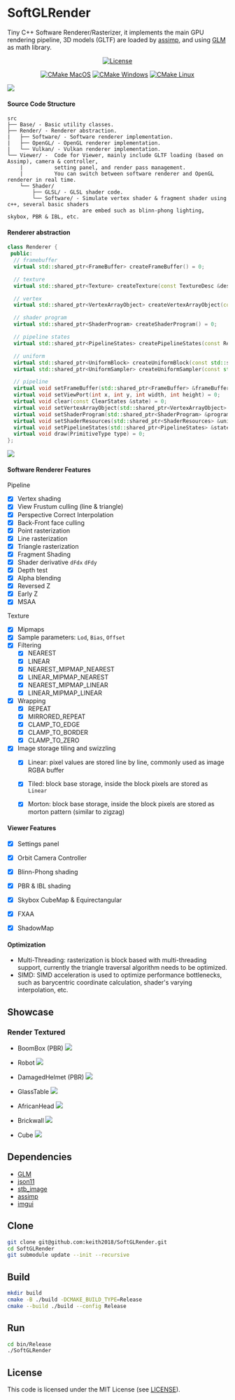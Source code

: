 # SoftGLRender

Tiny C++ Software Renderer/Rasterizer, it implements the main GPU rendering pipeline, 3D models (GLTF) are loaded
by [assimp](https://github.com/assimp/assimp), and using [GLM](https://github.com/g-truc/glm) as math library.

<div align="center">

[![License](https://img.shields.io/badge/license-MIT-green)](./LICENSE)

[![CMake MacOS](https://github.com/keith2018/SoftGLRender/actions/workflows/cmake_macos.yml/badge.svg)](https://github.com/keith2018/SoftGLRender/actions/workflows/cmake_macos.yml)
[![CMake Windows](https://github.com/keith2018/SoftGLRender/actions/workflows/cmake_windows.yml/badge.svg)](https://github.com/keith2018/SoftGLRender/actions/workflows/cmake_windows.yml)
[![CMake Linux](https://github.com/keith2018/SoftGLRender/actions/workflows/cmake_linux.yml/badge.svg)](https://github.com/keith2018/SoftGLRender/actions/workflows/cmake_linux.yml)

</div>

![](screenshot/helmet.png)


#### Source Code Structure

```
src
├── Base/ - Basic utility classes.
├── Render/ - Renderer abstraction.
|   ├── Software/ - Software renderer implementation.
|   ├── OpenGL/ - OpenGL renderer implementation.
|   └── Vulkan/ - Vulkan renderer implementation.
└── Viewer/ -  Code for Viewer, mainly include GLTF loading (based on Assimp), camera & controller, 
    |          setting panel, and render pass management. 
    |          You can switch between software renderer and OpenGL renderer in real time.
    └── Shader/
        ├── GLSL/ - GLSL shader code.
        └── Software/ - Simulate vertex shader & fragment shader using c++, several basic shaders
                        are embed such as blinn-phong lighting, skybox, PBR & IBL, etc.
```

#### Renderer abstraction

```cpp
class Renderer {
 public:
  // framebuffer
  virtual std::shared_ptr<FrameBuffer> createFrameBuffer() = 0;

  // texture
  virtual std::shared_ptr<Texture> createTexture(const TextureDesc &desc) = 0;

  // vertex
  virtual std::shared_ptr<VertexArrayObject> createVertexArrayObject(const VertexArray &vertexArray) = 0;

  // shader program
  virtual std::shared_ptr<ShaderProgram> createShaderProgram() = 0;

  // pipeline states
  virtual std::shared_ptr<PipelineStates> createPipelineStates(const RenderStates &renderStates) = 0;

  // uniform
  virtual std::shared_ptr<UniformBlock> createUniformBlock(const std::string &name, int size) = 0;
  virtual std::shared_ptr<UniformSampler> createUniformSampler(const std::string &name, const TextureDesc &desc) = 0;

  // pipeline
  virtual void setFrameBuffer(std::shared_ptr<FrameBuffer> &frameBuffer) = 0;
  virtual void setViewPort(int x, int y, int width, int height) = 0;
  virtual void clear(const ClearStates &state) = 0;
  virtual void setVertexArrayObject(std::shared_ptr<VertexArrayObject> &vao) = 0;
  virtual void setShaderProgram(std::shared_ptr<ShaderProgram> &program) = 0;
  virtual void setShaderResources(std::shared_ptr<ShaderResources> &uniforms) = 0;
  virtual void setPipelineStates(std::shared_ptr<PipelineStates> &states) = 0;
  virtual void draw(PrimitiveType type) = 0;
};
```

![](screenshot/pipeline.jpg)

#### Software Renderer Features

Pipeline

- [x] Vertex shading
- [x] View Frustum culling (line & triangle)
- [x] Perspective Correct Interpolation
- [x] Back-Front face culling
- [x] Point rasterization
- [x] Line rasterization
- [x] Triangle rasterization
- [x] Fragment Shading
- [x] Shader derivative `dFdx` `dFdy`
- [x] Depth test
- [x] Alpha blending
- [x] Reversed Z
- [x] Early Z
- [x] MSAA

Texture

- [x] Mipmaps
- [x] Sample parameters: `Lod`, `Bias`, `Offset`
- [x] Filtering
    - [x] NEAREST
    - [x] LINEAR
    - [x] NEAREST_MIPMAP_NEAREST
    - [x] LINEAR_MIPMAP_NEAREST
    - [x] NEAREST_MIPMAP_LINEAR
    - [x] LINEAR_MIPMAP_LINEAR
- [x] Wrapping
    - [x] REPEAT
    - [x] MIRRORED_REPEAT
    - [x] CLAMP_TO_EDGE
    - [x] CLAMP_TO_BORDER
    - [x] CLAMP_TO_ZERO
- [x] Image storage tiling and swizzling
  - [x] Linear: pixel values are stored line by line, commonly used as image RGBA buffer
  - [x] Tiled: block base storage, inside the block pixels are stored as `Linear`
  - [x] Morton: block base storage, inside the block pixels are stored as morton pattern (similar to zigzag)


#### Viewer Features

- [x] Settings panel
- [x] Orbit Camera Controller
- [x] Blinn-Phong shading
- [x] PBR & IBL shading
- [x] Skybox CubeMap & Equirectangular
- [x] FXAA
- [x] ShadowMap


#### Optimization

- Multi-Threading: rasterization is block based with multi-threading support, currently the triangle traversal algorithm
  needs to be optimized.
- SIMD: SIMD acceleration is used to optimize performance bottlenecks, such as barycentric coordinate calculation,
  shader's varying interpolation, etc.

## Showcase

### Render Textured

- BoomBox (PBR)
  ![](screenshot/boombox.png)

- Robot
  ![](screenshot/robot.png)

- DamagedHelmet (PBR)
  ![](screenshot/helmet.png)

- GlassTable
  ![](screenshot/glasstable.png)

- AfricanHead
  ![](screenshot/africanhead.png)

- Brickwall
  ![](screenshot/brickwall.png)

- Cube
  ![](screenshot/cube.png)

## Dependencies

* [GLM](https://github.com/g-truc/glm)
* [json11](https://github.com/dropbox/json11)
* [stb_image](https://github.com/nothings/stb)
* [assimp](https://github.com/assimp/assimp)
* [imgui](https://github.com/ocornut/imgui)

## Clone

```bash
git clone git@github.com:keith2018/SoftGLRender.git
cd SoftGLRender
git submodule update --init --recursive
```

## Build

```bash
mkdir build
cmake -B ./build -DCMAKE_BUILD_TYPE=Release
cmake --build ./build --config Release
```

## Run

```bash
cd bin/Release
./SoftGLRender
```

## License

This code is licensed under the MIT License (see [LICENSE](LICENSE)).

